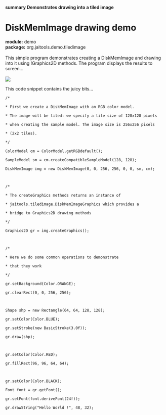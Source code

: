 ﻿**summary Demonstrates drawing into a tiled image**

# DiskMemImage drawing demo #

**module:** demo <br>
<b>package:</b> org.jaitools.demo.tiledimage<br>
<br>
This simple program demonstrates creating a DiskMemImage and drawing into it using !Graphics2D methods. The program displays the results to screen...<br>
<br>
<img src='http://wiki.jaitools.googlecode.com/git/images/drawingdemo.gif' />

This code snippet contains the juicy bits...<br>
<pre><code>/*<br>
* First we create a DiskMemImage with an RGB color model.<br>
* The image will be tiled: we specify a tile size of 128x128 pixels<br>
* when creating the sample model. The image size is 256x256 pixels<br>
* (2x2 tiles).<br>
*/<br>
ColorModel cm = ColorModel.getRGBdefault();<br>
SampleModel sm = cm.createCompatibleSampleModel(128, 128);<br>
DiskMemImage img = new DiskMemImage(0, 0, 256, 256, 0, 0, sm, cm);<br>
<br>
/*<br>
* The createGraphics methods returns an instance of<br>
* jaitools.tiledimage.DiskMemImageGraphics which provides a<br>
* bridge to Graphics2D drawing methods<br>
*/<br>
Graphics2D gr = img.createGraphics();<br>
<br>
/*<br>
* Here we do some common operations to demonstrate<br>
* that they work<br>
*/<br>
gr.setBackground(Color.ORANGE);<br>
gr.clearRect(0, 0, 256, 256);<br>
<br>
Shape shp = new Rectangle(64, 64, 128, 128);<br>
gr.setColor(Color.BLUE);<br>
gr.setStroke(new BasicStroke(3.0f));<br>
gr.draw(shp);<br>
<br>
gr.setColor(Color.RED);<br>
gr.fillRect(96, 96, 64, 64);<br>
<br>
gr.setColor(Color.BLACK);<br>
Font font = gr.getFont();<br>
gr.setFont(font.deriveFont(24f));<br>
gr.drawString("Hello World !", 48, 32);<br>
<br>
</code></pre>
